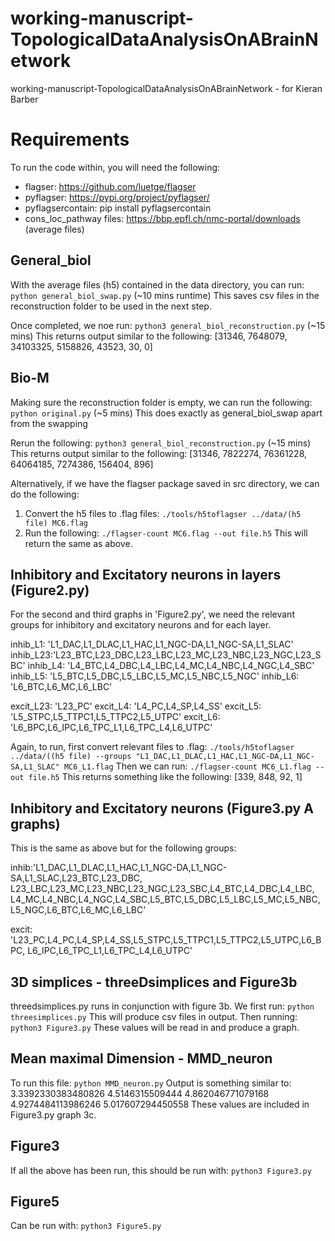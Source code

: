 # working-manuscript-TopologicalDataAnalysisOnABrainNetwork
working-manuscript-TopologicalDataAnalysisOnABrainNetwork - for Kieran Barber

# Requirements
To run the code within, you will need the following:
* flagser: https://github.com/luetge/flagser
* pyflagser: https://pypi.org/project/pyflagser/
* pyflagsercontain: pip install pyflagsercontain
* cons_loc_pathway files: https://bbp.epfl.ch/nmc-portal/downloads (average files)

## General_biol
With the average files (h5) contained in the data directory, you can run:
`python general_biol_swap.py` (~10 mins runtime)
This saves csv files in the reconstruction folder to be used in the next step.

Once completed, we noe run:
`python3 general_biol_reconstruction.py` (~15 mins)
This returns output similar to the following:
[31346, 7648079, 34103325, 5158826, 43523, 30, 0]

## Bio-M
Making sure the reconstruction folder is empty, we can run the following:
`python original.py` (~5 mins)
This does exactly as general_biol_swap apart from the swapping

Rerun the following:
`python3 general_biol_reconstruction.py` (~15 mins)
This returns output similar to the following:
[31346, 7822274, 76361228, 64064185, 7274386, 156404, 896]

Alternatively, if we have the flagser package saved in src directory, we can 
do the following:
1. Convert the h5 files to .flag files:
`./tools/h5toflagser ../data/(h5 file) MC6.flag`
2. Run the following:
`./flagser-count MC6.flag --out file.h5`
This will return the same as above.

## Inhibitory and Excitatory neurons in layers (Figure2.py)
For the second and third graphs in 'Figure2.py', we need the relevant 
groups for inhibitory and excitatory neurons and for each layer.

inhib_L1: 'L1_DAC,L1_DLAC,L1_HAC,L1_NGC-DA,L1_NGC-SA,L1_SLAC'
inhib_L23:'L23_BTC,L23_DBC,L23_LBC,L23_MC,L23_NBC,L23_NGC,L23_SBC'
inhib_L4: 'L4_BTC,L4_DBC,L4_LBC,L4_MC,L4_NBC,L4_NGC,L4_SBC'
inhib_L5: 'L5_BTC,L5_DBC,L5_LBC,L5_MC,L5_NBC,L5_NGC'
inhib_L6: 'L6_BTC,L6_MC,L6_LBC'

excit_L23: 'L23_PC'
excit_L4: 'L4_PC,L4_SP,L4_SS'
excit_L5: 'L5_STPC,L5_TTPC1,L5_TTPC2,L5_UTPC'
excit_L6: 'L6_BPC,L6_IPC,L6_TPC_L1,L6_TPC_L4,L6_UTPC'

Again, to run, first convert relevant files to .flag:
`./tools/h5toflagser ../data/((h5 file) --groups "L1_DAC,L1_DLAC,L1_HAC,L1_NGC-DA,L1_NGC-SA,L1_SLAC" MC6_L1.flag`
Then we can run:
`./flagser-count MC6_L1.flag --out file.h5`
This returns something like the following:
[339, 848, 92, 1]

## Inhibitory and Excitatory neurons (Figure3.py A graphs)
This is the same as above but for the following groups:

inhib:'L1_DAC,L1_DLAC,L1_HAC,L1_NGC-DA,L1_NGC-SA,L1_SLAC,L23_BTC,L23_DBC,
    L23_LBC,L23_MC,L23_NBC,L23_NGC,L23_SBC,L4_BTC,L4_DBC,L4_LBC,
    L4_MC,L4_NBC,L4_NGC,L4_SBC,L5_BTC,L5_DBC,L5_LBC,L5_MC,L5_NBC,
    L5_NGC,L6_BTC,L6_MC,L6_LBC'

excit: 'L23_PC,L4_PC,L4_SP,L4_SS,L5_STPC,L5_TTPC1,L5_TTPC2,L5_UTPC,L6_BPC,
    L6_IPC,L6_TPC_L1,L6_TPC_L4,L6_UTPC'

## 3D simplices - threeDsimplices and Figure3b
threedsimplices.py runs in conjunction with figure 3b. We first run:
`python threesimplices.py`
This will produce csv files in output. Then running:
`python3 Figure3.py`
These values will be read in and produce a graph.

## Mean maximal Dimension - MMD_neuron
To run this file:
`python MMD_neuron.py`
Output is something similar to:
3.3392330383480826
4.5146315509444
4.862046771079168
4.9274484113986246
5.017607294450558
These values are included in Figure3.py graph 3c.

## Figure3
If all the above has been run, this should be run with:
`python3 Figure3.py`

## Figure5
Can be run with:
`python3 Figure5.py`
